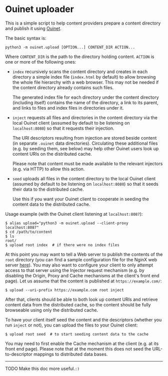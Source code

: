 # Ouinet uploader

This is a simple script to help content providers prepare a content directory
and publish it using [Ouinet](https://github.com/equalitie/ouinet).

The basic syntax is:

    python3 -m ouinet.upload [OPTION...] CONTENT_DIR ACTION...

Where ``CONTENT_DIR`` is the path to the directory holding content.
``ACTION`` is one or more of the following ones:

  - ``index`` recursively scans the content directory and creates in each
    directory a simple index file (``index.html`` by default) to allow
    browsing the whole file hierarchy with a web browser.  This may not be
    needed if the content directory already contains such files.

    The generated index file for each directory under the content directory
    (including itself) contains the name of the directory, a link to its
    parent, and links to files and index files in directories under it.

  - ``inject`` requests all files and directories in the content directory via
    the local Ouinet client (assumed by default to be listening on
    ``localhost:8080``) so that it requests their injection.

    The URI descriptors resulting from injection are stored beside content (in
    separate ``.ouinet`` data directories).  Circulating these additional
    files (e.g. by seeding them, see below) may help other Ouinet users look
    up content URIs on the distributed cache.

    Please note that content must be made available to the relevant injectors
    (e.g. via HTTP) to allow this action.

  - ``seed`` uploads all files in the content directory to the local Ouinet
    client (assumed by default to be listening on ``localhost:8080``) so that
    it seeds their data to the distributed cache.

    Use this if you want your Ouinet client to cooperate in seeding the
    content data to the distributed cache.

Usage example (with the Ouinet client listening at ``localhost:8087``):

    $ alias upload="python3 -m ouinet.upload --client-proxy localhost:8087"
    $ cd /path/to/content
    $ ls
    root/
    $ upload root index  # if there were no index files

At this point you may want to tell a Web server to publish the contents of the
``root`` directory (you can find a sample configuration file for the NginX web
server [here](./docs/nginx-vhost.conf)).  You may also want to configure your
client to only attempt access to that server using the Injector request
mechanism (e.g. by disabling the Origin, Proxy and Cache mechanisms at the
client's front end page).  Let us assume that the content is published at
``https://example.com/``:

    $ upload --uri-prefix https://example.com root inject

After that, clients should be able to both look up content URIs and retrieve
content data from the distributed cache, so the content should be fully
browseable using only the distributed cache.

To have your client itself seed the content and the descriptors (whether you
run ``inject`` or not), you can upload the files to your Ouinet client:

    $ upload root seed  # to start seeding content data to the cache

You may need to first enable the Cache mechanism at the client (e.g. at its
front end page).  Please note that at the moment this does not seed the
URL-to-descriptor mappings to distributed data bases.

--------

TODO Make this doc more useful.`:)`
